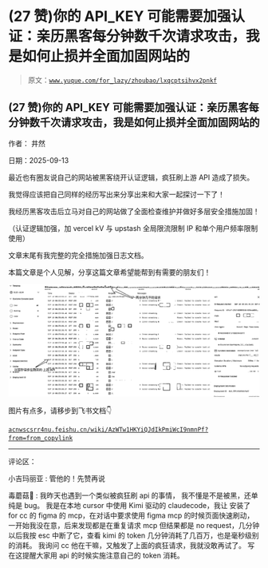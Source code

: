 # (27 赞)你的 API_KEY 可能需要加强认证：亲历黑客每分钟数千次请求攻击，我是如何止损并全面加固网站的

> 原文：[`www.yuque.com/for_lazy/zhoubao/lxqcptsihvx2pnkf`](https://www.yuque.com/for_lazy/zhoubao/lxqcptsihvx2pnkf)

## (27 赞)你的 API_KEY 可能需要加强认证：亲历黑客每分钟数千次请求攻击，我是如何止损并全面加固网站的

作者： 井然

日期：2025-09-13

最近也有圈友说自己的网站被黑客绕开认证逻辑，疯狂刷上游 API 造成了损失。

我觉得应该把自己同样的经历写出来分享出来和大家一起探讨一下了！

我经历黑客攻击后立马对自己的网站做了全面检查维护并做好多层安全措施加固！

（认证逻辑加强，加 vercel kV 与 upstash 全局限流限制 IP 和单个用户频率限制使用）

文章末尾有我完整的完全措施加强日志文档。

本篇文章是个人见解，分享这篇文章希望能帮到有需要的朋友们！

![](img/00edb5108924e2f53ea95f32ecbbce32.png "None")

图片有点多，请移步到飞书文档👇

[`acnwscsrr4nu.feishu.cn/wiki/AzWTw1HKYiQJdIkPmiWcI9nmnPf?from=from_copylink`](https://acnwscsrr4nu.feishu.cn/wiki/AzWTw1HKYiQJdIkPmiWcI9nmnPf?from=from_copylink)

* * *

评论区：

小吉玛丽亚 : 管他的！先赞再说

毒蘑菇🍄 : 我昨天也遇到一个类似被疯狂刷 api 的事情， 我不懂是不是被黑，还单纯是 bug。 我是在本地 cursor 中使用 Kimi 驱动的
claudecode，我让 安装了 for cc 的 figma 的 mcp，在对话中要求使用 figma mcp
的时候页面快速刷动，一开始我没在意，后来发现都是在重复请求 mcp 但结果都是 no request，几分钟以后我按 esc 中断了它，查看 kimi 的
token 几分钟消耗了几百万，也是毫秒级别的消耗。 我询问 cc 他在干嘛，又触发了上面的疯狂请求，我就没敢再试了。 写在这提醒大家用 api
的时候实施注意自己的 token 消耗。